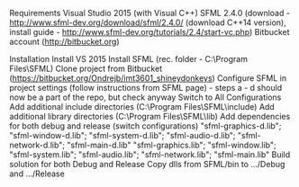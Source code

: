 Requirements
Visual Studio 2015 (with Visual C++)
SFML 2.4.0 (download - http://www.sfml-dev.org/download/sfml/2.4.0/ (download C++14 version), install guide - http://www.sfml-dev.org/tutorials/2.4/start-vc.php)
Bitbucket account (http://bitbucket.org)


Installation
Install VS 2015
Install SFML (rec. folder - C:\Program Files\SFML)
Clone project from Bitbucket (https://bitbucket.org/Ondrejb/imt3601_shineydonkeys) 
Configure SFML in project settings (follow instructions from SFML page) - steps a - d should now be a part of the repo, but check anyway
Switch to All Configurations
Add additional include directories (C:\Program Files\SFML\include)
Add additional library directories (C:\Program Files\SFML\lib)
Add dependencies for both debug and release (switch configurations)
"sfml-graphics-d.lib"; "sfml-window-d.lib"; "sfml-system-d.lib"; "sfml-audio-d.lib"; "sfml-network-d.lib"; "sfml-main-d.lib"
"sfml-graphics.lib"; "sfml-window.lib"; "sfml-system.lib"; "sfml-audio.lib"; "sfml-network.lib"; "sfml-main.lib"
Build solution for both Debug and Release
Copy dlls from SFML/bin to .../Debug and .../Release